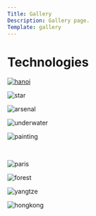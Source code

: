 ```yaml
---
Title: Gallery
Description: Gallery page.
Template: gallery
---
```


<div class="all-pictures">

<div class="pic-box tech-title" markdown="1">

# Technologies

</div>



<div class="pic-box pic-one" markdown="1"> 

<a href="%base_url%/image/photo-hanoi.png" target="_blank">
    <picture>
        <source media="(min-width: 668px)" srcset="%base_url%/image/photo-hanoi.png">
        <img src="%base_url%/image/photo-hanoi.png&w=667" alt="hanoi">
    </picture>
</a>

</div>


<div class="pic-box pic-two" markdown="1" width="150px"> 

![star](image/photo-sw.png?save-as=jpg&w=30&crop-to-fit)

</div>


<div class="pic-box pic-three" markdown="1"> 

![arsenal](image/photo-arsenal.png)

</div>


<div class="pic-box pic-four" markdown="1"> 

![underwater](image/photo-underwater.png)

</div>


<div class="pic-box pic-five" markdown="1"> 

![painting](image/photo-painting.png)

<br>
</div>



<div class="pic-box pic-six" markdown="1"> 


![paris](image/photo-paris.png)

</div>


<div class="pic-box pic-seven" markdown="1"> 


![forest](image/photo-forest.png)

</div>


<div class="pic-box pic-eight" markdown="1"> 


![yangtze](image/photo-yangtze.png)

</div>


<div class="pic-box pic-nine" markdown="1"> 

![hongkong](image/photo-hongkong.png)

</div>


</div>
